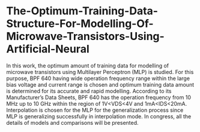# The-Optimum-Training-Data-Structure-For-Modelling-Of-Microwave-Transistors-Using-Artificial-Neural

In this work, the optimum amount of training data for modelling of microwave transistors using Multilayer Perceptron (MLP) is studied. 
For this purpose, BPF 640 having wide operation frequency range within the large bias voltage and 
current range is chosen and optimum training data amount is determined for its accurate and rapid modelling. 
According to its Manufacturer’s Data Sheets, BPF 640 has the operation frequency from 10 MHz up to 10 GHz 
within the region of 1V<VDS<4V and 1mA<IDS<20mA. Interpolation is chosen for the MLP for the generalization process 
since MLP is generalizing successfully in interpolation mode.
In congress, all the details of models and comparisons will be presented.
